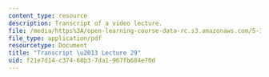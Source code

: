 ```yaml
---
content_type: resource
description: Transcript of a video lecture.
file: /media/https%3A/open-learning-course-data-rc.s3.amazonaws.com/5-111-principles-of-chemical-science-fall-2008/f21e7d14c37468b37da1967fb684e70d_5-111F08-L29.pdf
file_type: application/pdf
resourcetype: Document
title: "Transcript \u2013 Lecture 29"
uid: f21e7d14-c374-68b3-7da1-967fb684e70d
---
```

